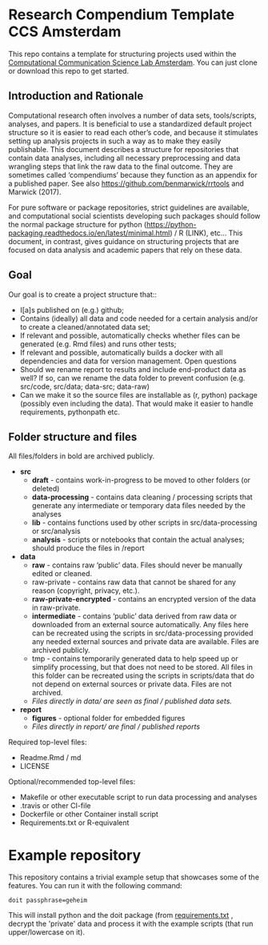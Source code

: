 # Research Compendium Template CCS Amsterdam

This repo contains a template for structuring projects used within the [Computational Communication Science Lab Amsterdam](http://ccs.amsterdam/). You can just clone or download this repo to get started.

## Introduction and Rationale
Computational research often involves a number of data sets, tools/scripts, analyses, and papers. It is beneficial to use a standardized default project structure so it is easier to read each other’s code, and because it stimulates setting up analysis projects in such a way as to make they easily publishable. 
This document describes a structure for repositories that contain data analyses, including all necessary preprocessing and data wrangling steps that link the raw data to the final outcome. They are sometimes called ‘compendiums’ because they function as an appendix for a published paper. 
See also https://github.com/benmarwick/rrtools and Marwick (2017).

For pure software or package repositories, strict guidelines are available, and computational social scientists developing such packages should follow the normal package structure for python (https://python-packaging.readthedocs.io/en/latest/minimal.html) / R (LINK), etc... This document, in contrast, gives guidance on structuring projects that are focused on data analysis and academic papers that rely on these data.  

## Goal
Our goal is to create a project structure that::
- I[a]s published on (e.g.) github;
- Contains (ideally) all data and code needed for a certain analysis and/or to create a cleaned/annotated data set;
- If relevant and possible, automatically checks whether files can be generated (e.g. Rmd files) and runs other tests;
- If relevant and possible, automatically builds a docker with all dependencies and data for version management.
Open questions
- Should we rename report to results and include end-product data as well? If so, can we rename the data folder to prevent confusion (e.g. src/code, src/data; data-src; data-raw)
- Can we make it so the source files are installable as (r, python) package (possibly even including the data). That would make it easier to handle requirements, pythonpath etc.


## Folder structure and files

All files/folders in bold are archived publicly. 

- **src**
   + **draft** - contains work-in-progress to be moved to other folders (or deleted)
   + **data-processing** - contains data cleaning / processing scripts that generate any intermediate or temporary data files needed by the analyses
   + **lib** - contains functions used by other scripts in src/data-processing or src/analysis
   + **analysis** - scripts or notebooks that contain the actual analyses; should produce the files in /report
- **data**
   + **raw** - contains raw ‘public’ data. Files should never be manually edited or cleaned. 
   + raw-private - contains raw data that cannot be shared for any reason (copyright, privacy, etc.). 
   + **raw-private-encrypted** - contains an encrypted version of the data in raw-private. 
   + **intermediate** - contains ‘public’ data derived from raw data or downloaded from an external source automatically. Any files here can be recreated using the scripts in src/data-processing provided any needed external sources and private data are available. Files are archived publicly. 
   + tmp - contains temporarily generated data to help speed up or simplify processing, but that does not need to be stored. All files in this folder can be recreated using the scripts in scripts/data that do not depend on external sources or private data. Files are not archived. 
   + *Files directly in data/ are seen as final / published data sets.*
- **report**
   + **figures** - optional folder for embedded figures
   + *Files directly in report/ are final / published reports*


Required top-level files:
- Readme.Rmd / md
- LICENSE


Optional/recommended top-level files:

- Makefile or other executable script to run data processing and analyses
- .travis or other CI-file
- Dockerfile or other Container install script
- Requirements.txt or R-equivalent


# Example repository

This repository contains a trivial example setup that showcases some of the features. You can run it with the following command:

```{sh}
doit passphrase=geheim
```

This will install python and the doit package (from [requirements.txt](requirements.txt) , decrypt the 'private' data and process it with the example scripts (that run upper/lowercase on it). 
